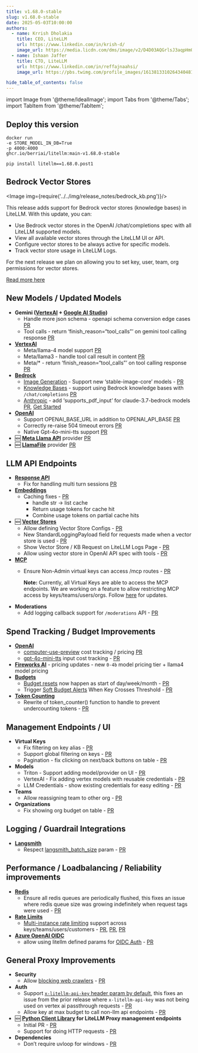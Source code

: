 ```yaml
---
title: v1.68.0-stable
slug: v1.68.0-stable
date: 2025-05-03T10:00:00
authors:
  - name: Krrish Dholakia
    title: CEO, LiteLLM
    url: https://www.linkedin.com/in/krish-d/
    image_url: https://media.licdn.com/dms/image/v2/D4D03AQGrlsJ3aqpHmQ/profile-displayphoto-shrink_400_400/B4DZSAzgP7HYAg-/0/1737327772964?e=1749686400&v=beta&t=Hkl3U8Ps0VtvNxX0BNNq24b4dtX5wQaPFp6oiKCIHD8
  - name: Ishaan Jaffer
    title: CTO, LiteLLM
    url: https://www.linkedin.com/in/reffajnaahsi/
    image_url: https://pbs.twimg.com/profile_images/1613813310264340481/lz54oEiB_400x400.jpg

hide_table_of_contents: false
---
```

import Image from '@theme/IdealImage';
import Tabs from '@theme/Tabs';
import TabItem from '@theme/TabItem';



## Deploy this version

<Tabs>
<TabItem value="docker" label="Docker">

``` showLineNumbers title="docker run litellm"
docker run
-e STORE_MODEL_IN_DB=True
-p 4000:4000
ghcr.io/berriai/litellm:main-v1.68.0-stable
```
</TabItem>

<TabItem value="pip" label="Pip">

``` showLineNumbers title="pip install litellm"
pip install litellm==1.68.0.post1
```
</TabItem>
</Tabs>

## Bedrock Vector Stores

<Image img={require('../../img/release_notes/bedrock_kb.png')}/>
<br/>

This release adds support for Bedrock vector stores (knowledge bases) in LiteLLM. With this update, you can:

- Use Bedrock vector stores in the OpenAI /chat/completions spec with all LiteLLM supported models. 
- View all available vector stores through the LiteLLM UI or API.
- Configure vector stores to be always active for specific models.
- Track vector store usage in LiteLLM Logs.

For the next release we plan on allowing you to set key, user, team, org permissions for vector stores. 

[Read more here](https://docs.litellm.ai/docs/completion/knowledgebase)

## New Models / Updated Models
- **Gemini ([VertexAI](https://docs.litellm.ai/docs/providers/vertex#usage-with-litellm-proxy-server) + [Google AI Studio](https://docs.litellm.ai/docs/providers/gemini))**
    - Handle more json schema - openapi schema conversion edge cases [PR](https://github.com/BerriAI/litellm/pull/10351)
    - Tool calls - return ‘finish_reason=“tool_calls”’ on gemini tool calling response [PR](https://github.com/BerriAI/litellm/pull/10485)
- **[VertexAI](../../docs/providers/vertex#metallama-api)**
    - Meta/llama-4 model support [PR](https://github.com/BerriAI/litellm/pull/10492)
    - Meta/llama3 - handle tool call result in content [PR](https://github.com/BerriAI/litellm/pull/10492)
    - Meta/* - return ‘finish_reason=“tool_calls”’ on tool calling response [PR](https://github.com/BerriAI/litellm/pull/10492)
- **[Bedrock](../../docs/providers/bedrock#litellm-proxy-usage)**
    - [Image Generation](../../docs/providers/bedrock#image-generation) - Support new ‘stable-image-core’ models - [PR](https://github.com/BerriAI/litellm/pull/10351)
    - [Knowledge Bases](../../docs/completion/knowledgebase) - support using Bedrock knowledge bases with `/chat/completions` [PR](https://github.com/BerriAI/litellm/pull/10413)
    - [Anthropic](../../docs/providers/bedrock#litellm-proxy-usage) - add ‘supports_pdf_input’ for claude-3.7-bedrock models [PR](https://github.com/BerriAI/litellm/pull/9917), [Get Started](../../docs/completion/document_understanding#checking-if-a-model-supports-pdf-input)
- **[OpenAI](../../docs/providers/openai)**
    - Support OPENAI_BASE_URL in addition to OPENAI_API_BASE [PR](https://github.com/BerriAI/litellm/pull/10423)
    - Correctly re-raise 504 timeout errors [PR](https://github.com/BerriAI/litellm/pull/10462)
    - Native Gpt-4o-mini-tts support [PR](https://github.com/BerriAI/litellm/pull/10462)
- 🆕 **[Meta Llama API](../../docs/providers/meta_llama)** provider [PR](https://github.com/BerriAI/litellm/pull/10451)
- 🆕 **[LlamaFile](../../docs/providers/llamafile)** provider [PR](https://github.com/BerriAI/litellm/pull/10482)

## LLM API Endpoints
- **[Response API](../../docs/response_api)** 
    - Fix for handling multi turn sessions [PR](https://github.com/BerriAI/litellm/pull/10415)
- **[Embeddings](../../docs/embedding/supported_embedding)**
    - Caching fixes - [PR](https://github.com/BerriAI/litellm/pull/10424)
        - handle str -> list cache
        - Return usage tokens for cache hit 
        - Combine usage tokens on partial cache hits 
- 🆕 **[Vector Stores](../../docs/completion/knowledgebase)**
    - Allow defining Vector Store Configs - [PR](https://github.com/BerriAI/litellm/pull/10448)
    - New StandardLoggingPayload field for requests made when a vector store is used - [PR](https://github.com/BerriAI/litellm/pull/10509)
    - Show Vector Store / KB Request on LiteLLM Logs Page  - [PR](https://github.com/BerriAI/litellm/pull/10514)
    - Allow using vector store in OpenAI API spec with tools - [PR](https://github.com/BerriAI/litellm/pull/10516)
- **[MCP](../../docs/mcp)**
    - Ensure Non-Admin virtual keys can access /mcp routes - [PR](https://github.com/BerriAI/litellm/pull/10473)
      
      **Note:** Currently, all Virtual Keys are able to access the MCP endpoints. We are working on a feature to allow restricting MCP access by keys/teams/users/orgs. Follow [here](https://github.com/BerriAI/litellm/discussions/9891) for updates.
- **Moderations**
    - Add logging callback support for `/moderations` API - [PR](https://github.com/BerriAI/litellm/pull/10390)


## Spend Tracking / Budget Improvements
- **[OpenAI](../../docs/providers/openai)**
    - [computer-use-preview](../../docs/providers/openai/responses_api#computer-use) cost tracking / pricing [PR](https://github.com/BerriAI/litellm/pull/10422)
    - [gpt-4o-mini-tts](../../docs/providers/openai/text_to_speech) input cost tracking - [PR](https://github.com/BerriAI/litellm/pull/10462)
- **[Fireworks AI](../../docs/providers/fireworks_ai)** - pricing updates - new `0-4b` model pricing tier + llama4 model pricing
- **[Budgets](../../docs/proxy/users#set-budgets)**
    - [Budget resets](../../docs/proxy/users#reset-budgets) now happen as start of day/week/month - [PR](https://github.com/BerriAI/litellm/pull/10333)
    - Trigger [Soft Budget Alerts](../../docs/proxy/alerting#soft-budget-alerts-for-virtual-keys) When Key Crosses Threshold - [PR](https://github.com/BerriAI/litellm/pull/10491)
- **[Token Counting](../../docs/completion/token_usage#3-token_counter)**
    - Rewrite of token_counter() function to handle to prevent undercounting tokens - [PR](https://github.com/BerriAI/litellm/pull/10409)


## Management Endpoints / UI
- **Virtual Keys**
    - Fix filtering on key alias - [PR](https://github.com/BerriAI/litellm/pull/10455)
    - Support global filtering on keys - [PR](https://github.com/BerriAI/litellm/pull/10455)
    - Pagination - fix clicking on next/back buttons on table - [PR](https://github.com/BerriAI/litellm/pull/10528)
- **Models**
    - Triton - Support adding model/provider on UI - [PR](https://github.com/BerriAI/litellm/pull/10456)
    - VertexAI - Fix adding vertex models with reusable credentials - [PR](https://github.com/BerriAI/litellm/pull/10528)
    - LLM Credentials - show existing credentials for easy editing - [PR](https://github.com/BerriAI/litellm/pull/10519)
- **Teams**
    - Allow reassigning team to other org - [PR](https://github.com/BerriAI/litellm/pull/10527)
- **Organizations**
    - Fix showing org budget on table - [PR](https://github.com/BerriAI/litellm/pull/10528)



## Logging / Guardrail Integrations
- **[Langsmith](../../docs/observability/langsmith_integration)**
    - Respect [langsmith_batch_size](../../docs/observability/langsmith_integration#local-testing---control-batch-size) param - [PR](https://github.com/BerriAI/litellm/pull/10411)

## Performance / Loadbalancing / Reliability improvements
- **[Redis](../../docs/proxy/caching)**
    - Ensure all redis queues are periodically flushed, this fixes an issue where redis queue size was growing indefinitely when request tags were used - [PR](https://github.com/BerriAI/litellm/pull/10393)
- **[Rate Limits](../../docs/proxy/users#set-rate-limit)**
    - [Multi-instance rate limiting](../../docs/proxy/users#beta-multi-instance-rate-limiting) support across keys/teams/users/customers - [PR](https://github.com/BerriAI/litellm/pull/10458), [PR](https://github.com/BerriAI/litellm/pull/10497), [PR](https://github.com/BerriAI/litellm/pull/10500)
- **[Azure OpenAI OIDC](../../docs/providers/azure#entra-id---use-azure_ad_token)**
    - allow using litellm defined params for [OIDC Auth](../../docs/providers/azure#entra-id---use-azure_ad_token) - [PR](https://github.com/BerriAI/litellm/pull/10394)


## General Proxy Improvements
- **Security**
    - Allow [blocking web crawlers](../../docs/proxy/enterprise#blocking-web-crawlers) - [PR](https://github.com/BerriAI/litellm/pull/10420)
- **Auth**
    - Support [`x-litellm-api-key` header param by default](../../docs/pass_through/vertex_ai#use-with-virtual-keys), this fixes an issue from the prior release where `x-litellm-api-key` was not being used on vertex ai passthrough requests - [PR](https://github.com/BerriAI/litellm/pull/10392)
    - Allow key at max budget to call non-llm api endpoints - [PR](https://github.com/BerriAI/litellm/pull/10392)
- 🆕 **[Python Client Library](../../docs/proxy/management_client) for LiteLLM Proxy management endpoints**
    - Initial PR - [PR](https://github.com/BerriAI/litellm/pull/10445)
    - Support for doing HTTP requests - [PR](https://github.com/BerriAI/litellm/pull/10452)
- **Dependencies**
    - Don’t require uvloop for windows - [PR](https://github.com/BerriAI/litellm/pull/10483)
